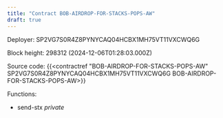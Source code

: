 ```yaml
---
title: "Contract BOB-AIRDROP-FOR-STACKS-POPS-AW"
draft: true
---
```

Deployer: SP2VG7S0R4Z8PYNYCAQ04HCBX1MH75VT11VXCWQ6G


 



Block height: 298312 (2024-12-06T01:28:03.000Z)

Source code: {{<contractref "BOB-AIRDROP-FOR-STACKS-POPS-AW" SP2VG7S0R4Z8PYNYCAQ04HCBX1MH75VT11VXCWQ6G BOB-AIRDROP-FOR-STACKS-POPS-AW>}}

Functions:

* send-stx _private_
